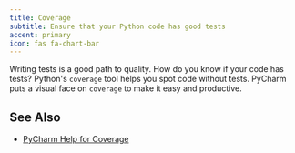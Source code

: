 ```yaml
---
title: Coverage
subtitle: Ensure that your Python code has good tests
accent: primary
icon: fas fa-chart-bar
---
```


Writing tests is a good path to quality. How do you know if your code has tests? Python's `coverage` tool helps you spot code without tests. PyCharm puts a visual face on `coverage` to make it easy and productive.

## See Also
- [PyCharm Help for Coverage](https://www.jetbrains.com/help/pycharm/coverage.html)
